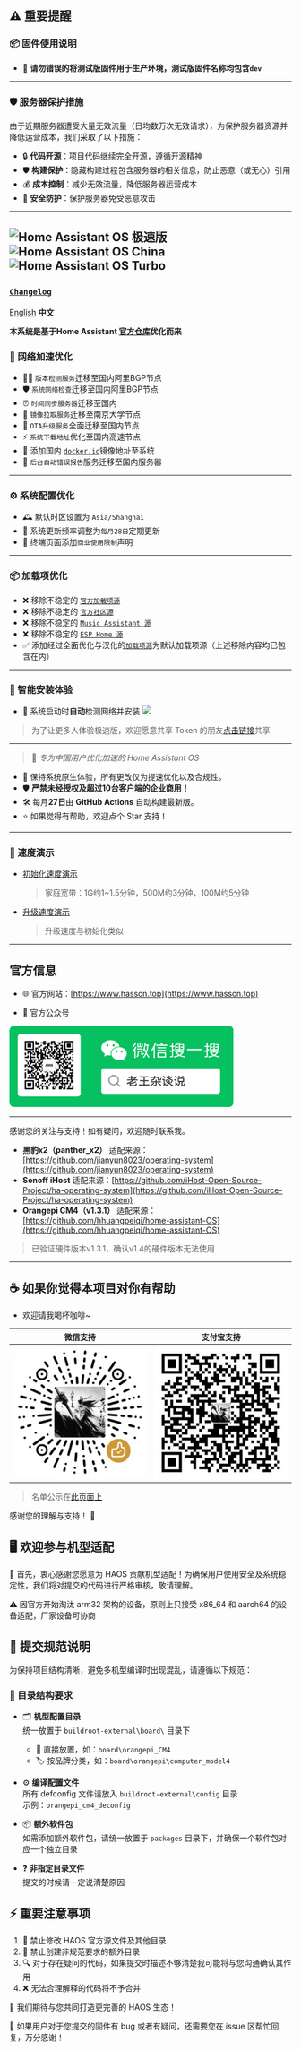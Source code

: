 ## ⚠️ 重要提醒

### 📦 固件使用说明
- 🚫 **请勿错误的将测试版固件用于生产环境，测试版固件名称均包含`dev`**
---

### 🛡️ 服务器保护措施

由于近期服务器遭受大量无效流量（日均数万次无效请求），为保护服务器资源并降低运营成本，我们采取了以下措施：

- 🔒 **代码开源**：项目代码继续完全开源，遵循开源精神
- 🛡️ **构建保护**：隐藏构建过程包含服务器的相关信息，防止恶意（或无心）引用
- 💰 **成本控制**：减少无效流量，降低服务器运营成本
- 🔐 **安全防护**：保护服务器免受恶意攻击
---

##  ![Home Assistant OS 极速版](https://img.shields.io/badge/Home%20Assistant%20OS-%E6%9E%81%E9%80%9F%E7%89%88-41BDF5?style=for-the-badge&logo=home-assistant&logoColor=white) ![Home Assistant OS China](https://img.shields.io/badge/Home%20Assistant%20OS-China-41BDF5?style=for-the-badge&logo=home-assistant&logoColor=white) ![Home Assistant OS Turbo](https://img.shields.io/badge/Home%20Assistant%20OS-Turbo-41BDF5?style=for-the-badge&logo=home-assistant&logoColor=white)
### [`Changelog`](https://www.hasscn.top/Changelog.html)

[English](README_EN.md) **中文**

**本系统是基于Home Assistant [官方仓库](https://github.com/home-assistant/operating-system)优化而来**

### 🚀 网络加速优化
- 🕵️‍♂️ `版本检测服务`迁移至国内阿里BGP节点
- 🛡️ `系统网络检查`迁移至国内阿里BGP节点
- ⏰ `时间同步服务器`迁移至国内
- 🏫 `镜像拉取服务`迁移至南京大学节点
- 🔄 `OTA升级服务`全面迁移至国内节点
- ⚡ `系统下载地址`优化至国内高速节点
- 🐳 添加国内 [`docker.io`](https://github.com/dongyubin/DockerHub)镜像地址至系统
- 📨 `后台自动错误报告`服务迁移至国内服务器


---

### ⚙️ 系统配置优化
- 🕰️ 默认时区设置为 `Asia/Shanghai`
- 📅 系统更新频率调整为`每月28日`定期更新
- 📢 终端页面添加`商业使用限制`声明

---

### 📦 加载项优化
- ❌ 移除不稳定的 [`官方加载项源`](https://github.com/home-assistant/addons)
- ❌ 移除不稳定的 [`官方社区源`](https://github.com/hassio-addons/repository)
- ❌ 移除不稳定的 [`Music Assistant 源`](https://github.com/music-assistant/home-assistant-addon)
- ❌ 移除不稳定的 [`ESP Home 源`](https://github.com/esphome/home-assistant-addon)
- ✅ 添加经过全面优化与汉化的[`加载项源`](https://gitee.com/desmond_GT/hassio-addons/blob/main/README.md)为默认加载项源（上述移除内容均已包含在内）

---

### 🤖 智能安装体验
- 🚦 系统启动时**自动**检测网络并安装 ![](https://img.shields.io/badge/HACS-%E6%9E%81%E9%80%9F%E7%89%88-41BDF5?style=for-the-badge&logo=home-assistant&logoColor=white)
> 为了让更多人体验极速版，欢迎愿意共享 Token 的朋友[点击链接](https://tokenhub.hacs.vip/)共享

---

> 🚀 *专为中国用户优化加速的 Home Assistant OS*

- 🔧 保持系统原生体验，所有更改仅为提速优化以及合规性。
- 🛡️ **严禁未经授权及超过10台客户端的企业商用！**
- 🛠️ 每月**27日**由 **GitHub Actions** 自动构建最新版。
- ⭐ 如果觉得有帮助，欢迎点个 Star 支持！

---

### 🚦 速度演示

- [初始化速度演示](https://www.bilibili.com/video/BV1tr7VzCE35/?share_source=copy_web&vd_source=9b5dc5e48277a13da484e0352d3707e9)  
  > 家庭宽带：1G约1~1.5分钟，500M约3分钟，100M约5分钟

- [升级速度演示](https://www.bilibili.com/video/BV1judBY2ES7?t=82.3)  
  > 升级速度与初始化类似

---



##  官方信息

- 🌐 官方网站：[https://www.hasscn.top](https://www.hasscn.top)

- 📱 官方公众号

<div align="left">
  <img src="./img/WeChat_QRCode.png" alt="关注我" width="400"/>
</div>

---

感谢您的关注与支持！如有疑问，欢迎随时联系我。

- **黑豹x2（panther_x2）** 适配来源：[https://github.com/jianyun8023/operating-system](https://github.com/jianyun8023/operating-system)
- **Sonoff iHost** 适配来源：[https://github.com/iHost-Open-Source-Project/ha-operating-system](https://github.com/iHost-Open-Source-Project/ha-operating-system)
- **Orangepi CM4（v1.3.1）** 适配来源：[https://github.com/hhuangpeiqi/home-assistant-OS](https://github.com/hhuangpeiqi/home-assistant-OS)
> 已验证硬件版本v1.3.1，确认v1.4的硬件版本无法使用
---





## ☕ 如果你觉得本项目对你有帮助

- 欢迎请我喝杯咖啡~


| 微信支持 | 支付宝支持 |
|----------|------------|
| ![微信](./img/WeChat_Pay.jpg) | ![支付宝](./img/Ali_Pay.jpg) |

> 名单公示在[此页面上](https://www.hasscn.top/sponsor.html#-%E7%89%B9%E5%88%AB%E9%B8%A3%E8%B0%A2)


感谢您的理解与支持！ 🙏

## 🖥️ 欢迎参与机型适配

🎉 首先，衷心感谢您愿意为 HAOS 贡献机型适配！为确保用户使用安全及系统稳定性，我们将对提交的代码进行严格审核，敬请理解。

⚠️ 因官方开始淘汰 arm32 架构的设备，原则上只接受 x86_64 和 aarch64 的设备适配，厂家设备可协商

## 📝 提交规范说明

为保持项目结构清晰，避免多机型编译时出现混乱，请遵循以下规范：

### 📂 目录结构要求
- 🗂️ **机型配置目录**  
  统一放置于 `buildroot-external\board\` 目录下  
  - 📍 直接放置，如：`board\orangepi_CM4`  
  - 🏷️ 按品牌分类，如：`board\orangepi\computer_model4`

- ⚙️ **编译配置文件**  
  所有 defconfig 文件请放入 `buildroot-external\config` 目录  
  示例：`orangepi_cm4_deconfig`

- 📦 **额外软件包**  
  如需添加额外软件包，请统一放置于 `packages` 目录下，并确保一个软件包对应一个独立目录

- ❓ **非指定目录文件**  
  提交的时候请一定说清楚原因

## ⚡ 重要注意事项
1. 🚫 禁止修改 HAOS 官方源文件及其他目录
2. 🚫 禁止创建非规范要求的额外目录
3. 🔍 对于存在疑问的代码，如果提交时描述不够清楚我可能将与您沟通确认其作用
4. ❌ 无法合理解释的代码将不予合并

🤝 我们期待与您共同打造更完善的 HAOS 生态！

🐛 如果用户对于您提交的固件有 bug 或者有疑问，还需要您在 issue 区帮忙回复，万分感谢！
